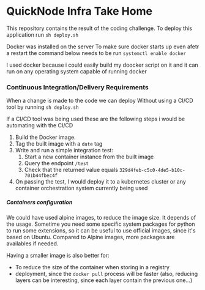 # QuickNode Infra Take Home

This repository contains the result of the coding challenge.
To deploy this application run 
 `sh deploy.sh`

Docker was installed on the server
To make sure docker starts up even afetr a restart the command below needs to be run
 `systemctl enable docker`

I used docker because i could easily build my doocker script on it and it can run on any operating system capable of running docker


### Continuous Integration/Delivery Requirements

When a change is made to the code we can deploy Without using a CI/CD tool by running 
    `sh deploy.sh`

If a CI/CD tool was being used these are the following steps i would be automating with the CI/CD

1. Build the Docker image.
2. Tag the built image with a `date` tag
3. Write and run a simple integration test:
    1. Start a new container instance from the built image
    2. Query the endpoint `/test`
    3. Check that the returned value equals `329d4feb-c5c0-4de5-b10c-701b44fbec4f`
4. On passing the test, I would deploy it to a kubernetes cluster or any container orchestration system currently being used

##### Containers configuration

We could have used alpine images, to reduce the image size. It depends of the usage. Sometime you need some specific system packages for python to run some extensions, so it can be useful to use official images, since it's based on Ubuntu. Compared to Alpine images, more packages are availables if needed.

Having a smaller image is also better for:
 - To reduce the size of the container when storing in a registry
 - deployment, since the `docker pull` process will be faster (also, reducing layers can be interesting, since each layer contain the previous one...)